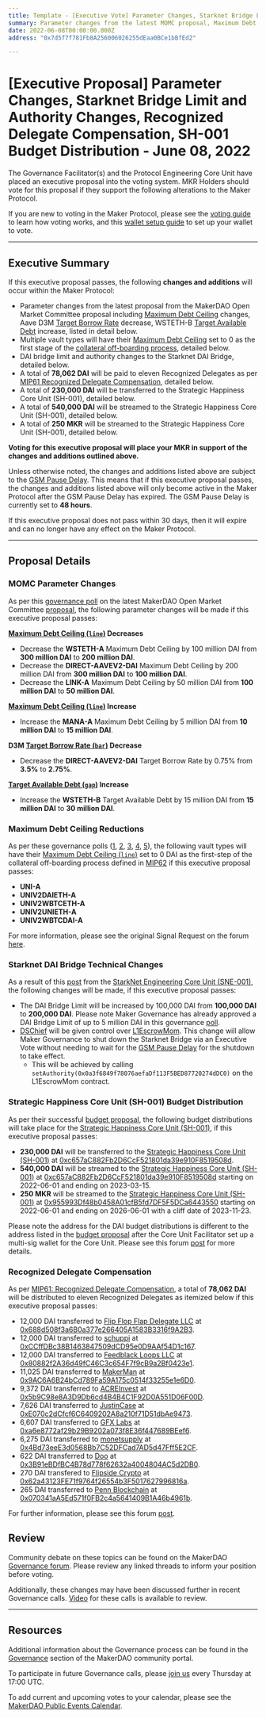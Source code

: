 ```yaml
---
title: Template - [Executive Vote] Parameter Changes, Starknet Bridge Limit and Authority Changes, Recognized Delegate Compensation, SH-001 Budget Distribution - June 08, 2022
summary: Parameter changes from the latest MOMC proposal, Maximum Debt Ceiling changes as the first step of the collateral off-boarding process, increase the Starknet DAI bridge limit and give DSChief control over the L1EscrowMom contract, Recognized Delegate Compensation for May 2022, DAI transfer and set-up of DAI and MKR streams for the Strategic Happiness Core Unit.
date: 2022-06-08T00:00:00.000Z
address: "0x7d5f7f781Fb8A256006026255dEaa0BCe1bBfEd2"

---
```

# [Executive Proposal] Parameter Changes, Starknet Bridge Limit and Authority Changes, Recognized Delegate Compensation, SH-001 Budget Distribution - June 08, 2022

The Governance Facilitator(s) and the Protocol Engineering Core Unit have placed an executive proposal into the voting system. MKR Holders should vote for this proposal if they support the following alterations to the Maker Protocol.

If you are new to voting in the Maker Protocol, please see the [voting guide](https://community-development.makerdao.com/en/learn/governance/how-voting-works/) to learn how voting works, and this [wallet setup guide](https://community-development.makerdao.com/en/learn/governance/voting-setup/) to set up your wallet to vote.

---

## Executive Summary

If this executive proposal passes, the following **changes and additions** will occur within the Maker Protocol:
- Parameter changes from the latest proposal from the MakerDAO Open Market Committee proposal including [Maximum Debt Ceiling](https://manual.makerdao.com/module-index/module-dciam#maximum-debt-ceiling-line) changes, Aave D3M [Target Borrow Rate](https://manual.makerdao.com/module-index/module-dai-direct-deposit#target-borrow-rate-bar) decrease, WSTETH-B [Target Available Debt](https://manual.makerdao.com/module-index/module-dciam#target-available-debt-gap) increase, listed in detail below.
- Multiple vault types will have their [Maximum Debt Ceiling](https://manual.makerdao.com/module-index/module-dciam#maximum-debt-ceiling-line) set to 0 as the first stage of the [collateral off-boarding process](https://mips.makerdao.com/mips/details/MIP62), detailed below.
- DAI bridge limit and authority changes to the Starknet DAI Bridge, detailed below.
- A total of **78,062 DAI** will be paid to eleven Recognized Delegates as per [MIP61 Recognized Delegate Compensation](https://mips.makerdao.com/mips/details/MIP61), detailed below.
- A total of **230,000 DAI** will be transferred to the Strategic Happiness Core Unit (SH-001), detailed below.
- A total of **540,000 DAI** will be streamed to the Strategic Happiness Core Unit (SH-001), detailed below.
- A total of **250 MKR** will be streamed to the Strategic Happiness Core Unit (SH-001), detailed below.

**Voting for this executive proposal will place your MKR in support of the changes and additions outlined above.**

Unless otherwise noted, the changes and additions listed above are subject to the [GSM Pause Delay](https://manual.makerdao.com/parameter-index/core/param-gsm-pause-delay). This means that if this executive proposal passes, the changes and additions listed above will only become active in the Maker Protocol after the GSM Pause Delay has expired. The GSM Pause Delay is currently set to **48 hours**.

If this executive proposal does not pass within 30 days, then it will expire and can no longer have any effect on the Maker Protocol.

---

## Proposal Details

### MOMC Parameter Changes

As per this [governance poll](https://vote.makerdao.com/polling/QmYx9e3k) on the latest MakerDAO Open Market Committee [proposal](https://forum.makerdao.com/t/parameter-changes-proposal-ppg-omc-001-27-may-2022/15410), the following parameter changes will be made if this executive proposal passes:

**[Maximum Debt Ceiling (`line`)](https://manual.makerdao.com/module-index/module-dciam#maximum-debt-ceiling-line) Decreases**
- Decrease the **WSTETH-A** Maximum Debt Ceiling by 100 million DAI from **300 million DAI** to **200 million DAI**.
- Decrease the **DIRECT-AAVEV2-DAI** Maximum Debt Ceiling by 200 million DAI from **300 million DAI** to **100 million DAI**.
- Decrease the **LINK-A** Maximum Debt Ceiling by 50 million DAI from **100 million DAI** to **50 million DAI**.

**[Maximum Debt Ceiling (`line`)](https://manual.makerdao.com/module-index/module-dciam#maximum-debt-ceiling-line) Increase**
- Increase the **MANA-A** Maximum Debt Ceiling by 5 million DAI from **10 million DAI** to **15 million DAI**.

**D3M [Target Borrow Rate (`bar`)](https://manual.makerdao.com/module-index/module-dai-direct-deposit#target-borrow-rate-bar) Decrease**
- Decrease the **DIRECT-AAVEV2-DAI** Target Borrow Rate by 0.75% from **3.5%** to **2.75%**.

**[Target Available Debt (`gap`)](https://manual.makerdao.com/module-index/module-dciam#target-available-debt-gap) Increase**
- Increase the **WSTETH-B** Target Available Debt by 15 million DAI from **15 million DAI** to **30 million DAI**.

### Maximum Debt Ceiling Reductions

As per these governance polls ([1](https://vote.makerdao.com/polling/QmSfLS6V), [2](https://vote.makerdao.com/polling/QmQUozNn), [3](https://vote.makerdao.com/polling/QmY3YsDB), [4](https://vote.makerdao.com/polling/QmUeYVa2), [5](https://vote.makerdao.com/polling/QmZHNkip)), the following vault types will have their [Maximum Debt Ceiling (`line`)](https://manual.makerdao.com/module-index/module-dciam#maximum-debt-ceiling-line) set to 0 DAI as the first-step of the collateral off-boarding process defined in [MIP62](https://mips.makerdao.com/mips/details/MIP62) if this executive proposal passes:

- **UNI-A**
- **UNIV2DAIETH-A**
- **UNIV2WBTCETH-A**
- **UNIV2UNIETH-A**
- **UNIV2WBTCDAI-A**

For more information, please see the original Signal Request on the forum [here](https://forum.makerdao.com/t/signal-request-offboard-uni-univ2daieth-univ2wbtceth-univ2unieth-and-univ2wbtcdai/15160).

### Starknet DAI Bridge Technical Changes

As a result of this [post](https://forum.makerdao.com/t/details-about-spells-to-be-included-in-june-8th-2022-executive-vote/15532) from the [StarkNet Engineering Core Unit (SNE-001)](https://mips.makerdao.com/mips/details/MIP39c2SP19), the following changes will be made, if this executive proposal passes:

- The DAI Bridge Limit will be increased by 100,000 DAI from **100,000 DAI** to **200,000 DAI**. Please note Maker Governance has already approved a DAI Bridge Limit of up to 5 million DAI in this governance [poll](https://vote.makerdao.com/polling/QmUnhQZy).
- [DSChief](https://etherscan.io/address/0x0a3f6849f78076aefaDf113F5BED87720274dDC0) will be given control over [L1EscrowMom](https://etherscan.io/address/0xc238E3D63DfD677Fa0FA9985576f0945C581A266). This change will allow Maker Governance to shut down the Starknet Bridge via an Executive Vote without needing to wait for the [GSM Pause Delay](https://manual.makerdao.com/parameter-index/core/param-gsm-pause-delay) for the shutdown to take effect.
	- This will be achieved by calling `setAuthority(0x0a3f6849f78076aefaDf113F5BED87720274dDC0)` on the L1EscrowMom contract.

### Strategic Happiness Core Unit (SH-001) Budget Distribution

As per their successful [budget proposal](https://mips.makerdao.com/mips/details/MIP40c3SP67), the following budget distributions will take place for the [Strategic Happiness Core Unit (SH-001)](https://mips.makerdao.com/mips/details/MIP39c2SP11), if this executive proposal passes:

* **230,000 DAI** will be transferred to the [Strategic Happiness Core Unit (SH-001)](https://mips.makerdao.com/mips/details/MIP39c2SP11) at [0xc657aC882Fb2D6CcF521801da39e910F8519508d](https://etherscan.io/address/0xc657aC882Fb2D6CcF521801da39e910F8519508d).
* **540,000 DAI** will be streamed to the [Strategic Happiness Core Unit (SH-001)](https://mips.makerdao.com/mips/details/MIP39c2SP11) at [0xc657aC882Fb2D6CcF521801da39e910F8519508d](https://etherscan.io/address/0xc657aC882Fb2D6CcF521801da39e910F8519508d) starting on 2022-06-01 and ending on 2023-03-15.
* **250 MKR** will be streamed to the [Strategic Happiness Core Unit (SH-001)](https://mips.makerdao.com/mips/details/MIP39c2SP11) at [0x955993Df48b0458A01cfB5fd7DF5F5DCa6443550](https://etherscan.io/address/0x955993Df48b0458A01cfB5fd7DF5F5DCa6443550) starting on 2022-06-01 and ending on 2026-06-01 with a cliff date of 2023-11-23.

Please note the address for the DAI budget distributions is different to the address listed in the [budget proposal](https://mips.makerdao.com/mips/details/MIP40c3SP67) after the Core Unit Facilitator set up a multi-sig wallet for the Core Unit. Please see this forum [post](https://forum.makerdao.com/t/mip40c3-sp67-modify-core-unit-budget-strategic-happiness-sh-001/13805/93) for more details.

### Recognized Delegate Compensation

As per [MIP61: Recognized Delegate Compensation](https://mips.makerdao.com/mips/details/MIP61), a total of **78,062 DAI** will be distributed to eleven Recognized Delegates as itemized below if this executive proposal passes:

* 12,000 DAI transferred to [Flip Flop Flap Delegate LLC](https://vote.makerdao.com/address/0xaf8aa6846539033eaf0c3ca4c9c7373e370e039b) at [0x688d508f3a6B0a377e266405A1583B3316f9A2B3](https://etherscan.io/address/0x688d508f3a6B0a377e266405A1583B3316f9A2B3).
* 12,000 DAI transferred to [schuppi](https://vote.makerdao.com/address/0xb21e535fb349e4ef0520318acfe589e174b0126b) at [0xCCffDBc38B1463847509dCD95e0D9AAf54D1c167](https://etherscan.io/address/0xCCffDBc38B1463847509dCD95e0D9AAf54D1c167).
* 12,000 DAI transferred to [Feedblack Loops LLC](https://vote.makerdao.com/address/0x845b36e1e4f41a361dd711bda8ea239bf191fe95) at [0x80882f2A36d49fC46C3c654F7f9cB9a2Bf0423e1](https://etherscan.io/address/0x80882f2A36d49fC46C3c654F7f9cB9a2Bf0423e1).
* 11,025 DAI transferred to [MakerMan](https://vote.makerdao.com/address/0x22d5294a23d49294bf11d9db8beda36e104ad9b3) at [0x9AC6A6B24bCd789Fa59A175c0514f33255e1e6D0](https://etherscan.io/address/0x9AC6A6B24bCd789Fa59A175c0514f33255e1e6D0).
* 9,372 DAI transferred to [ACREInvest](https://vote.makerdao.com/address/0x4d3ac33ab1dd7b0f352b8e590fe8b62c4c39ead5) at [0x5b9C98e8A3D9Db6cd4B4B4C1F92D0A551D06F00D](https://etherscan.io/address/0x5b9C98e8A3D9Db6cd4B4B4C1F92D0A551D06F00D).
* 7,626 DAI transferred to [JustinCase](https://vote.makerdao.com/address/0xcdb792c14391f7115ba77a7cd27f724fc9ea2091) at [0xE070c2dCfcf6C6409202A8a210f71D51dbAe9473](https://etherscan.io/address/0xE070c2dCfcf6C6409202A8a210f71D51dbAe9473).
* 6,607 DAI transferred to [GFX Labs](https://vote.makerdao.com/address/0xf60d7a62c98f65480725255e831de531efe3fe14) at [0xa6e8772af29b29B9202a073f8E36f447689BEef6](https://etherscan.io/address/0xa6e8772af29b29B9202a073f8E36f447689BEef6).
* 6,275 DAI transferred to [monetsupply](https://vote.makerdao.com/address/0x45127ec92b58c3a89e89f63553073adcaf2f1f5f) at [0x4Bd73eeE3d0568Bb7C52DFCad7AD5d47Fff5E2CF](https://etherscan.io/address/0x4Bd73eeE3d0568Bb7C52DFCad7AD5d47Fff5E2CF).
* 622 DAI transferred to [Doo](https://vote.makerdao.com/address/0x8804d391472126da56b9a560aef6c6d5aaa7607b) at [0x3B91eBDfBC4B78d778f62632a4004804AC5d2DB0](https://etherscan.io/address/0x3B91eBDfBC4B78d778f62632a4004804AC5d2DB0).
* 270 DAI transfered to [Flipside Crypto](https://vote.makerdao.com/address/0x84b05b0a30b6ae620f393d1037f217e607ad1b96) at [0x62a43123FE71f9764f26554b3F5017627996816a](https://etherscan.io/address/0x62a43123FE71f9764f26554b3F5017627996816a).
* 265 DAI transferred to [Penn Blockchain](https://vote.makerdao.com/address/0x7ddb50a5b15aea7e7cf9ac8e55a7f9fd9d05ecc6) at [0x070341aA5Ed571f0FB2c4a5641409B1A46b4961b](https://etherscan.io/address/0x070341aA5Ed571f0FB2c4a5641409B1A46b4961b).

For further information, please see this forum [post](https://forum.makerdao.com/t/recognized-delegate-compensation-breakdown-may-2022/15536).

## Review

Community debate on these topics can be found on the MakerDAO [Governance forum](https://forum.makerdao.com/). Please review any linked threads to inform your position before voting.

Additionally, these changes may have been discussed further in recent Governance calls. [Video](https://www.youtube.com/playlist?list=PLLzkWCj8ywWNq5-90-Id6VPSsrk4OWVan) for these calls is available to review.

---

## Resources

Additional information about the Governance process can be found in the [Governance](https://community-development.makerdao.com/en/learn/governance) section of the MakerDAO community portal.

To participate in future Governance calls, please [join us](https://github.com/makerdao/community/tree/master/governance/governance-and-risk-meetings) every Thursday at 17:00 UTC.

To add current and upcoming votes to your calendar, please see the [MakerDAO Public Events Calendar](https://calendar.google.com/calendar/embed?src=makerdao.com_3efhm2ghipksegl009ktniomdk%40group.calendar.google.com&ctz=UTC&mode=week&showCalendars=0&showPrint=0).

